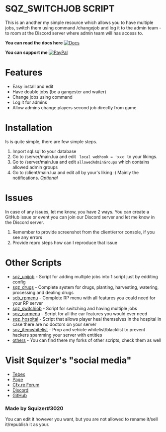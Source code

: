 # SQZ_SWITCHJOB SCRIPT

This is an another my simple resource which allows you to have multiple jobs, switch them using command /changejob and log it to the admin team - to room at the Discord server where admin team will has access to.

__You can read the docs here__
[![Docs](https://img.shields.io/badge/docs-passing-brightgreen)](https://docs.squizer.cz)

__You can support me__
[![PayPal](https://img.shields.io/badge/Donate-PayPal-green.svg)](https://www.paypal.com/donate?hosted_button_id=M4KV4Q9LDWEBC) 

# Features
- Easy install and edit
- Have double jobs (be a gangester and waiter)
- Change jobs using command
- Log it for admins
- Allow admins change players second job directly from game

# Installation
Is is quite simple, there are few simple steps.

1) Import sql.sql to your database
2) Go to /server/main.lua and edit ``` local webhook = 'xxx'``` to your likings.
3) Go to /server/main.lua and edit ``` allowedAdminGroups ``` which contains allowed admin groups
4) Go to /client/main.lua and edit all by your's liking :) Mainly the notifications. *Optional*

# Issues
In case of any issues, let me know, you have 2 ways. You can create a GitHub issue or event you can join our Discord server and let me know in the Discord server.
1) Remember to provide screenshot from the client/error console, if you see any errors
2) Provide repro steps how can I reproduce that issue

# Other Scripts
* [sqz_unijob](https://forum.cfx.re/t/esx-sqz-unijob-advanced-system-for-easy-adding-jobs/2100467) - Script for adding multiple jobs into 1 script just by edditing config
* [sqz_drugs](https://forum.cfx.re/t/esx-sqz-drugs-advanced-drug-system/2167691) - Complete system for drugs, planting, harvesting, watering, processing and dealing drugs
* [scb_rpmenu](https://forum.cfx.re/t/esx-scb-rpmenu-facilitates-all-works-player-menu-admin-menu/2110753) - Complete RP menu with all features you could need for your RP server
* [sqz_switchjob](https://github.com/czsquizer/switchjob) - Script for switching and having multiple jobs
* [sqz_carmenu](https://github.com/czsquizer/sqz_carmenu) - Script for all the car features you would ever need
* [sqz_hospital](https://github.com/czsquizer/sqz_hospital) - Script that allows player heal themselves in the hospital in case there are no doctors on your server
* [sqz_itemwhitelist](https://github.com/czsquizer/sqz_itemwhitelist) - Prop and vehicle whitelist/blacklist to prevent hackers spamming your server with entities
* [others](https://github.com/czsquizer?tab=repositories) - You can find there my forks of other scripts, check them as well

# Visit Squizer's "social media"
* [Tebex](https://sqz.tebex.io/)
* [Page](https://squizer.cz)
* [Cfx.re Forum](https://forum.cfx.re/u/squizer/)
* [Discord](https://discord.gg/FVXAu2F)
* [GitHub](https://github.com/czsquizer/)
### Made by Squizer#3020

You can edit it however you want, but you are not allowed to rename it/sell it/republish it as your.